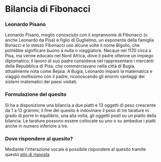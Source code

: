 # Bilancia di Fibonacci

### Leonardo Pisano

Leonardo Pisano, meglio conosciuto con il soprannome di Fibonacci (o anche Leonardo da Pisa) è figlio di Guglielmo, un esponente della famiglia Bonacci e lo stesso Fibonacci usò alcune volte il nome Bigollo, che potrebbe significare buono a nulla o viaggiatore. Nacque nel 1170 circa a Pisa, ma venne educato nel Nord Africa, dove il padre ottenne un impiego diplomatico; il lavoro di suo padre consisteva nel rappresentare i mercanti della Repubblica di Pisa, che commerciavano nella città di Bugia, attualmente nota come Bejaia.  A Bugia, Leonardo imparò la matematica e viaggiò moltissimo con il padre, riconoscendo gli enormi vantaggi dei sistemi matematici dei paesi visitati.

### Formulazione del quesito

Si ha a disposizione una bilancia a due piatti e 13 oggetti di peso crescente da 1 a 13 grammi; il fine del quesito è indovinare il peso di tre tarature in grado di porre in equilibrio, una alla volta, gli oggetti posti su un piatto della bilancia. Le tarature possono essere collocate su uno o su ambedue i piatti anche in numero inferiore a tre.

### Dove rispondere al quesito?

Mediante l'interazione vocale è possibile rispondere al quesito tramite questo <a href="controllo%20vocale/controllovocale.html"> sito di risposta </a>
